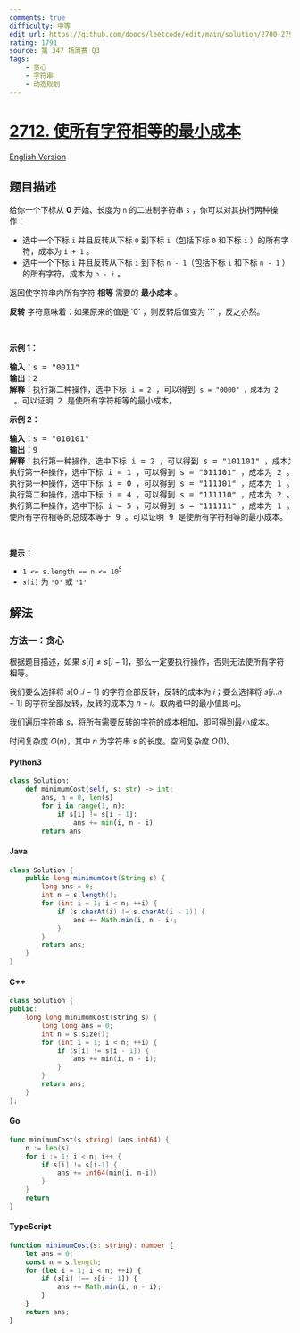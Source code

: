 ```yaml
---
comments: true
difficulty: 中等
edit_url: https://github.com/doocs/leetcode/edit/main/solution/2700-2799/2712.Minimum%20Cost%20to%20Make%20All%20Characters%20Equal/README.md
rating: 1791
source: 第 347 场周赛 Q3
tags:
    - 贪心
    - 字符串
    - 动态规划
---
```


<!-- problem:start -->

# [2712. 使所有字符相等的最小成本](https://leetcode.cn/problems/minimum-cost-to-make-all-characters-equal)

[English Version](/solution/2700-2799/2712.Minimum%20Cost%20to%20Make%20All%20Characters%20Equal/README_EN.md)

## 题目描述

<!-- description:start -->

<p>给你一个下标从 <strong>0</strong> 开始、长度为 <code>n</code> 的二进制字符串 <code>s</code> ，你可以对其执行两种操作：</p>

<ul>
	<li>选中一个下标 <code>i</code> 并且反转从下标 <code>0</code> 到下标 <code>i</code>（包括下标 <code>0</code> 和下标 <code>i</code> ）的所有字符，成本为 <code>i + 1</code> 。</li>
	<li>选中一个下标 <code>i</code> 并且反转从下标 <code>i</code> 到下标 <code>n - 1</code>（包括下标 <code>i</code> 和下标 <code>n - 1</code> ）的所有字符，成本为 <code>n - i</code> 。</li>
</ul>

<p>返回使字符串内所有字符 <strong>相等</strong> 需要的 <strong>最小成本</strong> 。</p>

<p><strong>反转</strong> 字符意味着：如果原来的值是 '0' ，则反转后值变为 '1' ，反之亦然。</p>

<p>&nbsp;</p>

<p><strong>示例 1：</strong></p>

<pre>
<strong>输入：</strong>s = "0011"
<strong>输出：</strong>2
<strong>解释：</strong>执行第二种操作，选中下标 <code>i = 2</code> ，可以得到 <code>s = "0000" ，成本为 2</code> 。可以证明 2 是使所有字符相等的最小成本。
</pre>

<p><strong>示例 2：</strong></p>

<pre>
<strong>输入：</strong>s = "010101"
<strong>输出：</strong>9
<strong>解释：</strong>执行第一种操作，选中下标 i = 2 ，可以得到 s = "101101" ，成本为 3 。
执行第一种操作，选中下标 i = 1 ，可以得到 s = "011101" ，成本为 2 。
执行第一种操作，选中下标 i = 0 ，可以得到 s = "111101" ，成本为 1 。
执行第二种操作，选中下标 i = 4 ，可以得到 s = "111110" ，成本为 2 。
执行第二种操作，选中下标 i = 5 ，可以得到 s = "111111" ，成本为 1 。
使所有字符相等的总成本等于 9 。可以证明 9 是使所有字符相等的最小成本。 </pre>

<p>&nbsp;</p>

<p><strong>提示：</strong></p>

<ul>
	<li><code>1 &lt;= s.length == n &lt;= 10<sup>5</sup></code></li>
	<li><code>s[i]</code> 为 <code>'0'</code> 或 <code>'1'</code></li>
</ul>

<!-- description:end -->

## 解法

<!-- solution:start -->

### 方法一：贪心

根据题目描述，如果 $s[i] \neq s[i - 1]$，那么一定要执行操作，否则无法使所有字符相等。

我们要么选择将 $s[0..i-1]$ 的字符全部反转，反转的成本为 $i$；要么选择将 $s[i..n-1]$ 的字符全部反转，反转的成本为 $n - i$。取两者中的最小值即可。

我们遍历字符串 $s$，将所有需要反转的字符的成本相加，即可得到最小成本。

时间复杂度 $O(n)$，其中 $n$ 为字符串 $s$ 的长度。空间复杂度 $O(1)$。

<!-- tabs:start -->

#### Python3

```python
class Solution:
    def minimumCost(self, s: str) -> int:
        ans, n = 0, len(s)
        for i in range(1, n):
            if s[i] != s[i - 1]:
                ans += min(i, n - i)
        return ans
```

#### Java

```java
class Solution {
    public long minimumCost(String s) {
        long ans = 0;
        int n = s.length();
        for (int i = 1; i < n; ++i) {
            if (s.charAt(i) != s.charAt(i - 1)) {
                ans += Math.min(i, n - i);
            }
        }
        return ans;
    }
}
```

#### C++

```cpp
class Solution {
public:
    long long minimumCost(string s) {
        long long ans = 0;
        int n = s.size();
        for (int i = 1; i < n; ++i) {
            if (s[i] != s[i - 1]) {
                ans += min(i, n - i);
            }
        }
        return ans;
    }
};
```

#### Go

```go
func minimumCost(s string) (ans int64) {
	n := len(s)
	for i := 1; i < n; i++ {
		if s[i] != s[i-1] {
			ans += int64(min(i, n-i))
		}
	}
	return
}
```

#### TypeScript

```ts
function minimumCost(s: string): number {
    let ans = 0;
    const n = s.length;
    for (let i = 1; i < n; ++i) {
        if (s[i] !== s[i - 1]) {
            ans += Math.min(i, n - i);
        }
    }
    return ans;
}
```

<!-- tabs:end -->

<!-- solution:end -->

<!-- problem:end -->
